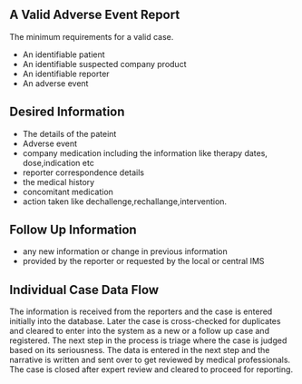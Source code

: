 ## A Valid Adverse Event Report

The minimum requirements for a valid case.

- An identifiable patient
- An identifiable suspected company product
- An identifiable reporter
- An adverse event

## Desired Information

- The details of the pateint
- Adverse event
- company medication including the information like therapy dates, dose,indication etc
- reporter correspondence details
- the medical history
- concomitant medication
- action taken like dechallenge,rechallange,intervention.

## Follow Up Information

- any new information or change in previous information
- provided by the reporter or requested by the local or central IMS

## Individual Case Data Flow

The information is received from the reporters and the case is entered initially into the database. Later the case is cross-checked for duplicates and cleared to enter into the system as a new or a follow up case and registered. The next step in the process is triage where the case is judged based on its seriousness. The data is entered in the next step and the narrative is written and sent over to get reviewed by medical professionals. The case is closed after expert review and cleared to proceed for reporting.
